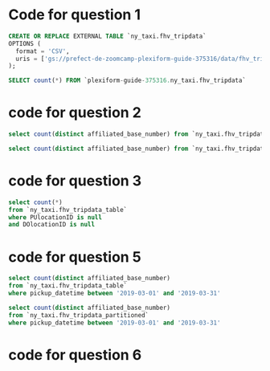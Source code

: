 # Code for question 1

```SQL
CREATE OR REPLACE EXTERNAL TABLE `ny_taxi.fhv_tripdata`
OPTIONS (
  format = 'CSV',
  uris = ['gs://prefect-de-zoomcamp-plexiform-guide-375316/data/fhv_tripdata_2019-*.csv.gz']
);

SELECT count(*) FROM `plexiform-guide-375316.ny_taxi.fhv_tripdata`
```

# code for question 2

```SQL
select count(distinct affiliated_base_number) from `ny_taxi.fhv_tripdata`;

select count(distinct affiliated_base_number) from `ny_taxi.fhv_tripdata_table`;
```

# code for question 3

```SQL
select count(*) 
from `ny_taxi.fhv_tripdata_table`
where PUlocationID is null
and DOlocationID is null
```

# code for question 5

```SQL
select count(distinct affiliated_base_number)
from `ny_taxi.fhv_tripdata_table`
where pickup_datetime between '2019-03-01' and '2019-03-31'

select count(distinct affiliated_base_number)
from `ny_taxi.fhv_tripdata_partitioned`
where pickup_datetime between '2019-03-01' and '2019-03-31'
```

# code for question 6